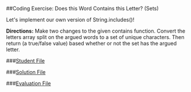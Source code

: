 ##Coding Exercise: Does this Word Contains this Letter? (Sets)

Let's implement our own version of String.includes()!

**Directions:**
Make two changes to the given contains function. Convert the letters array split on the argued words to a set of unique characters. Then return (a true/false value) based whether or not the set has the argued letter.


###[Student File](./student.js)

###[Solution File]('./solution.js')

###[Evaluation File]('./evaluate.js')
